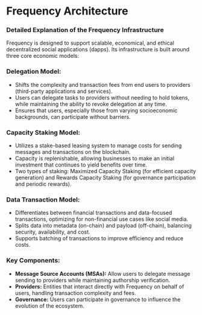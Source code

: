 # Frequency Architecture

### Detailed Explanation of the Frequency Infrastructure

Frequency is designed to support scalable, economical, and ethical decentralized social applications (dapps). Its infrastructure is built around three core economic models:

### Delegation Model:

- Shifts the complexity and transaction fees from end users to providers (third-party applications and services).
- Users can delegate tasks to providers without needing to hold tokens, while maintaining the ability to revoke delegation at any time.
- Ensures that users, especially those from varying socioeconomic backgrounds, can participate without barriers.

### Capacity Staking Model:

- Utilizes a stake-based leasing system to manage costs for sending messages and transactions on the blockchain.
- Capacity is replenishable, allowing businesses to make an initial investment that continues to yield benefits over time.
- Two types of staking: Maximized Capacity Staking (for efficient capacity generation) and Rewards Capacity Staking (for governance participation and periodic rewards).

### Data Transaction Model:

- Differentiates between financial transactions and data-focused transactions, optimizing for non-financial use cases like social media.
- Splits data into metadata (on-chain) and payload (off-chain), balancing security, availability, and cost.
- Supports batching of transactions to improve efficiency and reduce costs.

### Key Components:

- **Message Source Accounts (MSAs):** Allow users to delegate message sending to providers while maintaining authorship verification.
- **Providers:** Entities that interact directly with Frequency on behalf of users, handling transaction complexity and fees.
- **Governance:** Users can participate in governance to influence the evolution of the ecosystem.
